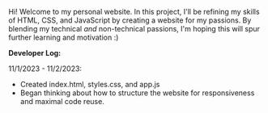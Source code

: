 Hi! Welcome to my personal website. In this project, I'll be refining my skills of HTML, CSS, and JavaScript by creating a website for my passions. By blending my technical *and* non-technical passions, I'm hoping this will spur further learning and motivation :)



**Developer Log:**

11/1/2023 - 11/2/2023:
  * Created index.html, styles.css, and app.js
  * Began thinking about how to structure the website for responsiveness and maximal code reuse.
